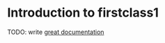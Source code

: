 # Introduction to firstclass1

TODO: write [great documentation](http://jacobian.org/writing/what-to-write/)
